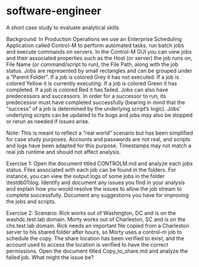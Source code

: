 # software-engineer
A short case study to evaluate analytical skills

Background:
In Production Operations we use an Enterprise Scheduling Application called Control-M to perform automated tasks, run batch jobs and execute commands on servers. In the Control-M GUI you can view jobs and their associated properties such as the Host (or server) the job runs on, File Name (or command/script to run), the File Path, along with the job status. Jobs are represented by small rectangles and can be grouped under a “Parent Folder”. If a job is colored Grey it has not executed. If a job is colored Yellow it is currently executing. If a job is colored Green it has completed. If a job is colored Red it has failed. Jobs can also have predecessors and successors. In order for a successor to run, its predecessor must have completed successfully (bearing in mind that the “success” of a job is determined by the underlying script’s logic). Jobs’ underlying scripts can be updated to fix bugs and jobs may also be stopped or rerun as needed if issues arise.

Note: This is meant to reflect a “real world” scenario but has been simplified for case study purposes. Accounts and passwords are not real, and scripts and logs have been adapted for this purpose. Timestamps may not match a real job runtime and should not affect analysis.

Exercise 1:
Open the document titled CONTROLM.md and analyze each jobs status. Files associated with each job can be found in the folders. For instance, you can view the output logs of some jobs in the folder \testdb01\log. 
Identify and document any issues you find in your analysis and explain how you would resolve the issues to allow the job stream to complete successfully. 
Document any suggestions you have for improving the jobs and scripts. 

Exercise 2:
Scenario: Rick works out of Washington, DC and is on the washdc.test.lab domain. Morty works out of Charleston, SC and is on the chs.test.lab domain. Rick needs an important file copied from a Charleston server to his shared folder after hours, so Morty uses a control-m job to schedule the copy. The share location has been verified to exist, and the account used to access the location is verified to have the correct permissions.
Open the document titled Copy_to_share.md and analyze the failed job. What might the issue be?
